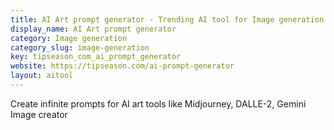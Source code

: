 ```yaml
---
title: AI Art prompt generator - Trending AI tool for Image generation
display_name: AI Art prompt generator
category: Image generation
category_slug: image-generation
key: tipseason_com_ai_prompt_generator
website: https://tipseason.com/ai-prompt-generator
layout: aitool
---
```


Create infinite prompts for AI art tools like Midjourney, DALLE-2, Gemini Image creator

